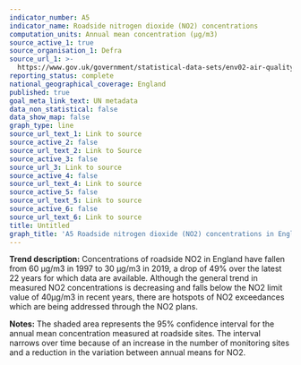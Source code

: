 ```yaml
---
indicator_number: A5
indicator_name: Roadside nitrogen dioxide (NO2) concentrations
computation_units: Annual mean concentration (µg/m3)
source_active_1: true
source_organisation_1: Defra
source_url_1: >-
  https://www.gov.uk/government/statistical-data-sets/env02-air-quality-statistics
reporting_status: complete
national_geographical_coverage: England
published: true
goal_meta_link_text: UN metadata
data_non_statistical: false
data_show_map: false
graph_type: line
source_url_text_1: Link to source
source_active_2: false
source_url_text_2: Link to Source
source_active_3: false
source_url_3: Link to source
source_active_4: false
source_url_text_4: Link to source
source_active_5: false
source_url_text_5: Link to source
source_active_6: false
source_url_text_6: Link to source
title: Untitled
graph_title: 'A5 Roadside nitrogen dioxide (NO2) concentrations in England, 1997 to 2018'
---
```



**Trend description:** Concentrations of roadside NO2 in England have fallen from 60 μg/m3 in 1997 to 30 μg/m3 in 2019, a drop of 49% over the latest 22 years for which data are available. Although the general trend in measured NO2 concentrations is decreasing and falls below the NO2 limit value of 40μg/m3 in recent years, there are hotspots of NO2 exceedances which are being addressed through the NO2 plans. 


**Notes:** The shaded area represents the 95% confidence interval for the annual mean concentration measured at roadside sites. The interval narrows over time because of an increase in the number of monitoring sites and a reduction in the variation between annual means for NO2.
